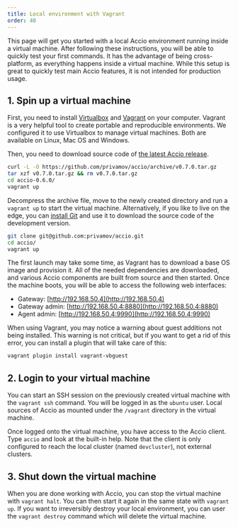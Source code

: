 ```yaml
---
title: Local environment with Vagrant
order: 40
---
```


This page will get you started with a local Accio environment running inside a virtual machine.
After following these instructions, you will be able to quickly test your first commands.
It has the advantage of being cross-platform, as everything happens inside a virtual machine.
While this setup is great to quickly test main Accio features, it is not intended for production usage.

## 1. Spin up a virtual machine
First, you need to install [Virtualbox](https://www.virtualbox.org/) and [Vagrant](https://www.vagrantup.com/) on your computer.
Vagrant is a very helpful tool to create portable and reproducible environments.
We configured it to use Virtualbox to manage virtual machines.
Both are available on Linux, Mac OS and Windows.

Then, you need to download source code of [the latest Accio release](https://github.com/privamov/accio/releases/latest).
```bash
curl -L -O https://github.com/privamov/accio/archive/v0.7.0.tar.gz
tar xzf v0.7.0.tar.gz && rm v0.7.0.tar.gz
cd accio-0.6.0/
vagrant up
```

Decompress the archive file, move to the newly created directory and run a `vagrant up` to start the virtual machine.
Alternatively, if you like to live on the edge, you can [install Git](https://git-scm.com/downloads) and use it to download the source code of the development version.

```bash
git clone git@github.com:privamov/accio.git
cd accio/
vagrant up
```

The first launch may take some time, as Vagrant has to download a base OS image and provision it.
All of the needed dependencies are downloaded, and various Accio components are built from source and then started.
Once the machine boots, you will be able to access the following web interfaces:

  * Gateway: [http://192.168.50.4](http://192.168.50.4)
  * Gateway admin: [http://192.168.50.4:8880](http://192.168.50.4:8880)
  * Agent admin: [http://192.168.50.4:9990](http://192.168.50.4:9990)

When using Vagrant, you may notice a warning about guest additions not being installed.
This warning is not critical, but if you want to get a rid of this error, you can install a plugin that will take care of this:

```bash
vagrant plugin install vagrant-vbguest
```

## 2. Login to your virtual machine
You can start an SSH session on the previously created virtual machine with the `vagrant ssh` command.
You will be logged in as the `ubuntu` user.
Local sources of Accio as mounted under the `/vagrant` directory in the virtual machine.

Once logged onto the virtual machine, you have access to the Accio client.
Type `accio` and look at the built-in help.
Note that the client is only configured to reach the local cluster (named `devcluster`), not external clusters.

## 3. Shut down the virtual machine
When you are done working with Accio, you can stop the virtual machine with `vagrant halt`.
You can then start it again in the same state with `vagrant up`.
If you want to irreversibly destroy your local environment, you can user the `vagrant destroy` command which will delete the virtual machine.
